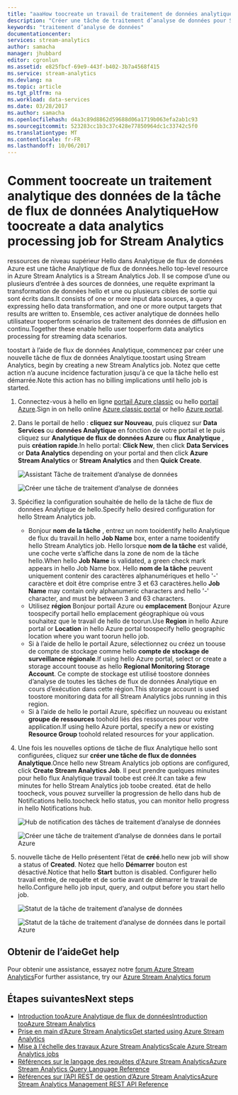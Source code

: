 ```yaml
---
title: "aaaHow toocreate un travail de traitement de données analytique pour les flux de données Analytique | Documents Microsoft"
description: "Créer une tâche de traitement d’analyse de données pour Stream Analytics | segment du parcours d’apprentissage."
keywords: "traitement d’analyse de données"
documentationcenter: 
services: stream-analytics
author: samacha
manager: jhubbard
editor: cgronlun
ms.assetid: e825fbcf-69e9-443f-b402-3b7a4568f415
ms.service: stream-analytics
ms.devlang: na
ms.topic: article
ms.tgt_pltfrm: na
ms.workload: data-services
ms.date: 03/28/2017
ms.author: samacha
ms.openlocfilehash: d4a3c89d8862d59688d06a1719b063efa2ab1c93
ms.sourcegitcommit: 523283cc1b3c37c428e77850964dc1c33742c5f0
ms.translationtype: MT
ms.contentlocale: fr-FR
ms.lasthandoff: 10/06/2017
---
```

# <a name="how-toocreate-a-data-analytics-processing-job-for-stream-analytics"></a><span data-ttu-id="6dec9-104">Comment toocreate un traitement analytique des données de la tâche de flux de données Analytique</span><span class="sxs-lookup"><span data-stu-id="6dec9-104">How toocreate a data analytics processing job for Stream Analytics</span></span>
<span data-ttu-id="6dec9-105">ressources de niveau supérieur Hello dans Analytique de flux de données Azure est une tâche Analytique de flux de données.</span><span class="sxs-lookup"><span data-stu-id="6dec9-105">hello top-level resource in Azure Stream Analytics is a Stream Analytics Job.</span></span>  <span data-ttu-id="6dec9-106">Il se compose d’une ou plusieurs d’entrée à des sources de données, une requête exprimant la transformation de données hello et une ou plusieurs cibles de sortie qui sont écrits dans.</span><span class="sxs-lookup"><span data-stu-id="6dec9-106">It consists of one or more input data sources, a query expressing hello data transformation, and one or more output targets that results are written to.</span></span> <span data-ttu-id="6dec9-107">Ensemble, ces activer analytique de données hello utilisateur tooperform scénarios de traitement des données de diffusion en continu.</span><span class="sxs-lookup"><span data-stu-id="6dec9-107">Together these enable hello user tooperform data analytics processing for streaming data scenarios.</span></span>

<span data-ttu-id="6dec9-108">toostart à l’aide de flux de données Analytique, commencez par créer une nouvelle tâche de flux de données Analytique.</span><span class="sxs-lookup"><span data-stu-id="6dec9-108">toostart using Stream Analytics, begin by creating a new Stream Analytics job.</span></span>  <span data-ttu-id="6dec9-109">Notez que cette action n’a aucune incidence facturation jusqu'à ce que la tâche hello est démarrée.</span><span class="sxs-lookup"><span data-stu-id="6dec9-109">Note this action has no billing implications until hello job is started.</span></span>

1. <span data-ttu-id="6dec9-110">Connectez-vous à hello en ligne [portail Azure classic](http://manage.windowsazure.com) ou hello [portail Azure](https://portal.azure.com/).</span><span class="sxs-lookup"><span data-stu-id="6dec9-110">Sign in on hello online [Azure classic portal](http://manage.windowsazure.com) or hello [Azure portal](https://portal.azure.com/).</span></span>
2. <span data-ttu-id="6dec9-111">Dans le portail de hello : **cliquez sur Nouveau**, puis cliquez sur **Data Services** ou **données Analytique** en fonction de votre portail et le puis cliquez sur **Analytique de flux de données Azure** ou **flux Analytique** , puis **création rapide**.</span><span class="sxs-lookup"><span data-stu-id="6dec9-111">In hello portal: **Click New**, then click **Data Services** or **Data Analytics** depending on your portal and then click **Azure Stream Analytics** or **Stream Analytics** and then **Quick Create**.</span></span>
   
   ![Assistant Tâche de traitement d’analyse de données](./media/stream-analytics-create-a-job/1-stream-analytics-create-a-job.png)  
   
   ![Créer une tâche de traitement d’analyse de données](./media/stream-analytics-create-a-job/4-stream-analytics-create-a-job.png)  
3. <span data-ttu-id="6dec9-114">Spécifiez la configuration souhaitée de hello de la tâche de flux de données Analytique de hello.</span><span class="sxs-lookup"><span data-stu-id="6dec9-114">Specify hello desired configuration for hello Stream Analytics job.</span></span>
   
   * <span data-ttu-id="6dec9-115">Bonjour **nom de la tâche** , entrez un nom tooidentify hello Analytique de flux du travail.</span><span class="sxs-lookup"><span data-stu-id="6dec9-115">In hello **Job Name** box, enter a name tooidentify hello Stream Analytics job.</span></span> <span data-ttu-id="6dec9-116">Hello lorsque **nom de la tâche** est validé, une coche verte s’affiche dans la zone de nom de la tâche hello.</span><span class="sxs-lookup"><span data-stu-id="6dec9-116">When hello **Job Name** is validated, a green check mark appears in hello Job Name box.</span></span> <span data-ttu-id="6dec9-117">Hello **nom de la tâche** peuvent uniquement contenir des caractères alphanumériques et hello '-' caractère et doit être comprise entre 3 et 63 caractères.</span><span class="sxs-lookup"><span data-stu-id="6dec9-117">hello **Job Name** may contain only alphanumeric characters and hello '-' character, and must be between 3 and 63 characters.</span></span>
   * <span data-ttu-id="6dec9-118">Utilisez **région** Bonjour portail Azure ou **emplacement** Bonjour Azure toospecify portail hello emplacement géographique où vous souhaitez que le travail de hello de toorun.</span><span class="sxs-lookup"><span data-stu-id="6dec9-118">Use **Region** in hello Azure portal or **Location** in hello Azure portal toospecify hello geographic location where you want toorun hello job.</span></span>
   * <span data-ttu-id="6dec9-119">Si à l’aide de hello le portail Azure, sélectionnez ou créez un toouse de compte de stockage comme hello **compte de stockage de surveillance régionale**.</span><span class="sxs-lookup"><span data-stu-id="6dec9-119">If using hello Azure portal, select or create a storage account toouse as hello **Regional Monitoring Storage Account**.</span></span> <span data-ttu-id="6dec9-120">Ce compte de stockage est utilisé toostore données d’analyse de toutes les tâches de flux de données Analytique en cours d’exécution dans cette région.</span><span class="sxs-lookup"><span data-stu-id="6dec9-120">This storage account is used toostore monitoring data for all Stream Analytics jobs running in this region.</span></span>
   * <span data-ttu-id="6dec9-121">Si à l’aide de hello le portail Azure, spécifiez un nouveau ou existant **groupe de ressources** toohold liés des ressources pour votre application.</span><span class="sxs-lookup"><span data-stu-id="6dec9-121">If using hello Azure portal, specify a new or existing **Resource Group** toohold related resources for your application.</span></span>
4. <span data-ttu-id="6dec9-122">Une fois les nouvelles options de tâche de flux Analytique hello sont configurées, cliquez sur **créer une tâche de flux de données Analytique**.</span><span class="sxs-lookup"><span data-stu-id="6dec9-122">Once hello new Stream Analytics job options are configured, click **Create Stream Analytics Job**.</span></span> <span data-ttu-id="6dec9-123">Il peut prendre quelques minutes pour hello flux Analytique travail toobe est créé.</span><span class="sxs-lookup"><span data-stu-id="6dec9-123">It can take a few minutes for hello Stream Analytics job toobe created.</span></span> <span data-ttu-id="6dec9-124">état de hello toocheck, vous pouvez surveiller la progression de hello dans hub de Notifications hello.</span><span class="sxs-lookup"><span data-stu-id="6dec9-124">toocheck hello status, you can monitor hello progress in hello Notifications hub.</span></span>
   
   ![Hub de notification des tâches de traitement d’analyse de données](./media/stream-analytics-create-a-job/2-stream-analytics-create-a-job.png)  
   
   ![Créer une tâche de traitement d’analyse de données dans le portail Azure](./media/stream-analytics-create-a-job/5-stream-analytics-create-a-job.png)  
5. <span data-ttu-id="6dec9-127">nouvelle tâche de Hello présentent l’état de **créé**.</span><span class="sxs-lookup"><span data-stu-id="6dec9-127">hello new job will show a status of **Created**.</span></span> <span data-ttu-id="6dec9-128">Notez que hello **Démarrer** bouton est désactivé.</span><span class="sxs-lookup"><span data-stu-id="6dec9-128">Notice that hello **Start** button is disabled.</span></span> <span data-ttu-id="6dec9-129">Configurer hello travail entrée, de requête et de sortie avant de démarrer le travail de hello.</span><span class="sxs-lookup"><span data-stu-id="6dec9-129">Configure hello job input, query, and output before you start hello job.</span></span>
   
   ![Statut de la tâche de traitement d’analyse de données](./media/stream-analytics-create-a-job/3-stream-analytics-create-a-job.png)  
   
   ![Statut de la tâche de traitement d’analyse de données dans le portail Azure](./media/stream-analytics-create-a-job/6-stream-analytics-create-a-job.png)  

## <a name="get-help"></a><span data-ttu-id="6dec9-132">Obtenir de l’aide</span><span class="sxs-lookup"><span data-stu-id="6dec9-132">Get help</span></span>
<span data-ttu-id="6dec9-133">Pour obtenir une assistance, essayez notre [forum Azure Stream Analytics](https://social.msdn.microsoft.com/Forums/en-US/home?forum=AzureStreamAnalytics)</span><span class="sxs-lookup"><span data-stu-id="6dec9-133">For further assistance, try our [Azure Stream Analytics forum](https://social.msdn.microsoft.com/Forums/en-US/home?forum=AzureStreamAnalytics)</span></span>

## <a name="next-steps"></a><span data-ttu-id="6dec9-134">Étapes suivantes</span><span class="sxs-lookup"><span data-stu-id="6dec9-134">Next steps</span></span>
* [<span data-ttu-id="6dec9-135">Introduction tooAzure Analytique de flux de données</span><span class="sxs-lookup"><span data-stu-id="6dec9-135">Introduction tooAzure Stream Analytics</span></span>](stream-analytics-introduction.md)
* [<span data-ttu-id="6dec9-136">Prise en main d’Azure Stream Analytics</span><span class="sxs-lookup"><span data-stu-id="6dec9-136">Get started using Azure Stream Analytics</span></span>](stream-analytics-real-time-fraud-detection.md)
* [<span data-ttu-id="6dec9-137">Mise à l'échelle des travaux Azure Stream Analytics</span><span class="sxs-lookup"><span data-stu-id="6dec9-137">Scale Azure Stream Analytics jobs</span></span>](stream-analytics-scale-jobs.md)
* [<span data-ttu-id="6dec9-138">Références sur le langage des requêtes d'Azure Stream Analytics</span><span class="sxs-lookup"><span data-stu-id="6dec9-138">Azure Stream Analytics Query Language Reference</span></span>](https://msdn.microsoft.com/library/azure/dn834998.aspx)
* [<span data-ttu-id="6dec9-139">Références sur l’API REST de gestion d’Azure Stream Analytics</span><span class="sxs-lookup"><span data-stu-id="6dec9-139">Azure Stream Analytics Management REST API Reference</span></span>](https://msdn.microsoft.com/library/azure/dn835031.aspx)


